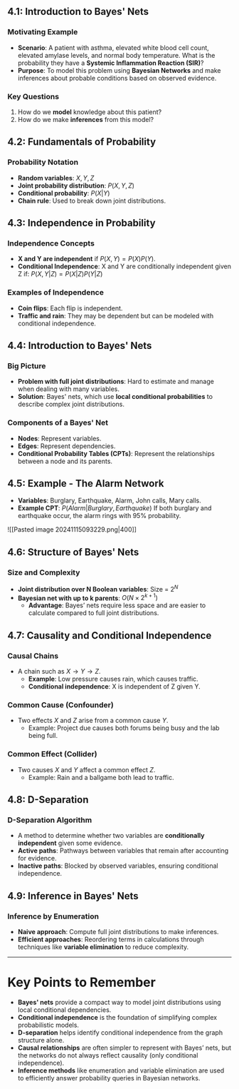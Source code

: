 ## 4.1: Introduction to Bayes' Nets
### Motivating Example
- **Scenario**: A patient with asthma, elevated white blood cell count, elevated amylase levels, and normal body temperature. What is the probability they have a **Systemic Inflammation Reaction (SIR)**?
- **Purpose**: To model this problem using **Bayesian Networks** and make inferences about probable conditions based on observed evidence.

### Key Questions
1. How do we **model** knowledge about this patient?
2. How do we make **inferences** from this model?

## 4.2: Fundamentals of Probability
### Probability Notation
- **Random variables**: $X, Y, Z$
- **Joint probability distribution**: $P(X, Y, Z)$
- **Conditional probability**: $P(X|Y)$
- **Chain rule**: Used to break down joint distributions.

## 4.3: Independence in Probability
### Independence Concepts
- **X and Y are independent** if $P(X, Y) = P(X)P(Y)$.
- **Conditional Independence**: X and Y are conditionally independent given Z if:
  $P(X, Y|Z) = P(X|Z)P(Y|Z)$
  
### Examples of Independence
- **Coin flips**: Each flip is independent.
- **Traffic and rain**: They may be dependent but can be modeled with conditional independence.

## 4.4: Introduction to Bayes' Nets
### Big Picture
- **Problem with full joint distributions**: Hard to estimate and manage when dealing with many variables.
- **Solution**: Bayes' nets, which use **local conditional probabilities** to describe complex joint distributions.

### Components of a Bayes' Net
- **Nodes**: Represent variables.
- **Edges**: Represent dependencies.
- **Conditional Probability Tables (CPTs)**: Represent the relationships between a node and its parents.

## 4.5: Example - The Alarm Network
- **Variables**: Burglary, Earthquake, Alarm, John calls, Mary calls.
- **Example CPT**:
  $P(Alarm|Burglary, Earthquake)$
  If both burglary and earthquake occur, the alarm rings with 95% probability.
  
![[Pasted image 20241115093229.png|400]]
## 4.6: Structure of Bayes' Nets
### Size and Complexity
- **Joint distribution over N Boolean variables**: Size = $2^N$
- **Bayesian net with up to k parents**: $O(N \times 2^{k+1})$
  - **Advantage**: Bayes’ nets require less space and are easier to calculate compared to full joint distributions.

## 4.7: Causality and Conditional Independence
### Causal Chains
- A chain such as $X \rightarrow Y \rightarrow Z$.
  - **Example**: Low pressure causes rain, which causes traffic.
  - **Conditional independence**: X is independent of Z given Y.

### Common Cause (Confounder)
- Two effects $X$ and $Z$ arise from a common cause $Y$.
  - Example: Project due causes both forums being busy and the lab being full.

### Common Effect (Collider)
- Two causes $X$ and $Y$ affect a common effect $Z$.
  - Example: Rain and a ballgame both lead to traffic.

## 4.8: D-Separation
### D-Separation Algorithm
- A method to determine whether two variables are **conditionally independent** given some evidence.
- **Active paths**: Pathways between variables that remain after accounting for evidence.
- **Inactive paths**: Blocked by observed variables, ensuring conditional independence.

## 4.9: Inference in Bayes' Nets
### Inference by Enumeration
- **Naive approach**: Compute full joint distributions to make inferences.
- **Efficient approaches**: Reordering terms in calculations through techniques like **variable elimination** to reduce complexity.

---

# Key Points to Remember

- **Bayes' nets** provide a compact way to model joint distributions using local conditional dependencies.
- **Conditional independence** is the foundation of simplifying complex probabilistic models.
- **D-separation** helps identify conditional independence from the graph structure alone.
- **Causal relationships** are often simpler to represent with Bayes’ nets, but the networks do not always reflect causality (only conditional independence).
- **Inference methods** like enumeration and variable elimination are used to efficiently answer probability queries in Bayesian networks.